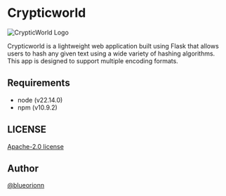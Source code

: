 # Crypticworld

![CrypticWorld Logo](https://crypticworld.functionbasket.com/img/crypticworld-site-img.png)

Crypticworld is a lightweight web application built using Flask that allows users to hash any given text using a wide variety of hashing algorithms. This app is designed to support multiple encoding formats.

## Requirements

- node (v22.14.0)
- npm (v10.9.2)

## LICENSE

[Apache-2.0 license](https://github.com/blueorionn/crypticworld/blob/main/LICENSE)

## Author

[@blueorionn](https://www.github.com/blueorionn)
